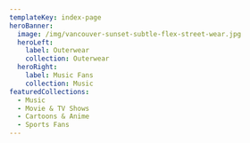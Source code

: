 ```yaml
---
templateKey: index-page
heroBanner:
  image: /img/vancouver-sunset-subtle-flex-street-wear.jpg
  heroLeft:
    label: Outerwear
    collection: Outerwear
  heroRight:
    label: Music Fans
    collection: Music
featuredCollections:
  - Music
  - Movie & TV Shows
  - Cartoons & Anime
  - Sports Fans
---
```

